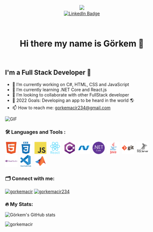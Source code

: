 <div id="header" align="center">
  <img src="https://media.giphy.com/media/M9gbBd9nbDrOTu1Mqx/giphy.gif" width="100"/>
<div/>

  
  
<div id="badges" align="center">
  <a href="https://www.linkedin.com/in/gorkemacir">
    <img src="https://img.shields.io/badge/LinkedIn-blue?style=for-the-badge&logo=linkedin&logoColor=white" alt="LinkedIn Badge"/>
  </a>
  <br>
    <img align="center" src="https://komarev.com/ghpvc/?username=gorkemacir&style=flat-square&color=blue" alt=""/> 
  <br/>
  <br>
  <h1>
  Hi there my name is Görkem 👋
  </h1>
  <br/>
<div/>
  
  
  
<div align="left">
  
## I'm a Full Stack Developer 🚀

- 🔭 I’m currently working on C#, HTML, CSS and JavaScript
- 🌱 I’m currently learning .NET Core and React.js
- 👯 I’m looking to collaborate with other FullStack developer 
- 🥅 2022 Goals: Developing an app to be heard in the world 🌎 
- 📫 How to reach me: gorkemacir234@gmail.com
<div/>
  
  
  
 <div>
<img alt="GIF" src="https://www.pixron.com/assets/img/webdesign.gif" width="500" height="320" />
 <div/>
    
   
    
  ### 🛠️ Languages and Tools :
  <div>
  
  <img src="https://github.com/devicons/devicon/blob/master/icons/html5/html5-original.svg" title="HTML5" alt="HTML" width="40" height="40"/>&nbsp;
  <img src="https://github.com/devicons/devicon/blob/master/icons/css3/css3-plain-wordmark.svg"  title="CSS3" alt="CSS" width="40" height="40"/>&nbsp;
  <img src="https://github.com/devicons/devicon/blob/master/icons/javascript/javascript-original.svg" title="JavaScript" alt="JavaScript" width="40" height="40"/>&nbsp;
  <img src="https://github.com/devicons/devicon/blob/master/icons/react/react-original-wordmark.svg" title="React" alt="React" width="40" height="40"/>&nbsp;
  <img src="https://github.com/devicons/devicon/blob/master/icons/csharp/csharp-original.svg" title="Csharp" alt="Csharp" width="40" height="40"/>&nbsp;
  <img src="https://github.com/devicons/devicon/blob/master/icons/dot-net/dot-net-original.svg" title="Dotnet" alt="Dotnet" width="40" height="40"/>&nbsp;
  <img src="https://github.com/devicons/devicon/blob/master/icons/dotnetcore/dotnetcore-original.svg" title="Dotnetcore" alt="Dotnetcore" width="40" height="40"/>&nbsp;
  <img src="https://github.com/devicons/devicon/blob/master/icons/java/java-original-wordmark.svg" title="Java" alt="Java" width="40" height="40"/>&nbsp;
  <img src="https://github.com/devicons/devicon/blob/master/icons/git/git-original-wordmark.svg" title="Git" alt="Git" width="40" height="40"/>&nbsp;
  <img src="https://github.com/devicons/devicon/blob/master/icons/microsoftsqlserver/microsoftsqlserver-plain-wordmark.svg" title="MsSql" alt="MSSQL" width="40" height="40"/>&nbsp;
  <img src="https://github.com/devicons/devicon/blob/master/icons/visualstudio/visualstudio-plain-wordmark.svg" title="Visual Studio" alt="Visual Studio" width="40" height="40"/>&nbsp;
  <img src="https://github.com/devicons/devicon/blob/master/icons/vscode/vscode-original-wordmark.svg" title="VsCode" alt="VsCode" width="40" height="40"/>&nbsp;
  <img src="https://github.com/devicons/devicon/blob/master/icons/matlab/matlab-original.svg" title="Matlab" alt="Matlab" width="40" height="40"/>&nbsp; 
  </div>
    
   
   
<h3 align="left"> 🗂️ Connect with me:</h3>
<p align="left">

<a href="https://linkedin.com/in/gorkemacir" target="blank"><img align="center" src="https://velanovascular.com/wp-content/uploads/2020/06/LinkedIn.png" alt="gorkemacir" height="30" width="30" /></a>
<a href="https://www.hackerrank.com/gorkemacir234" target="blank"><img align="center" src="https://cdn3.iconfinder.com/data/icons/logos-and-brands-adobe/512/160_Hackerrank-512.png" alt="gorkemacir234" height="30" width="30" /></a>  
  
  
  
  ### 🔥 My Stats:
 ![Görkem's GitHub stats](https://github-readme-stats.vercel.app/api?username=gorkemacir&show_icons=true&theme=radical&count_private=true)
   <p><img align="left" src="https://github-readme-stats.vercel.app/api/top-langs?username=gorkemacir&show_icons=true&theme=radical&locale=en&layout=compact" alt="gorkemacir"  width="40%" /></p>
 
 
